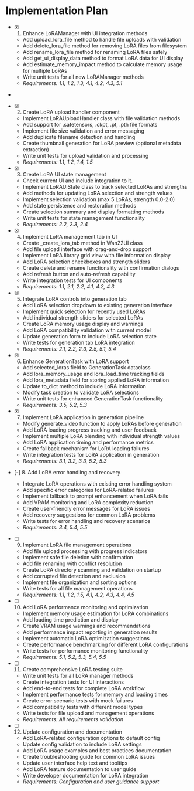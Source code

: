 # Implementation Plan

- [x] 1. Enhance LoRAManager with UI integration methods

  - Add upload_lora_file method to handle file uploads with validation
  - Add delete_lora_file method for removing LoRA files from filesystem
  - Add rename_lora_file method for renaming LoRA files safely
  - Add get_ui_display_data method to format LoRA data for UI display
  - Add estimate_memory_impact method to calculate memory usage for multiple LoRAs
  - Write unit tests for all new LoRAManager methods
  - _Requirements: 1.1, 1.2, 1.3, 4.1, 4.2, 4.3, 5.1_

-

- [x] 2. Create LoRA upload handler component

  - Implement LoRAUploadHandler class with file validation methods
  - Add support for .safetensors, .ckpt, .pt, .pth file formats
  - Implement file size validation and error messaging
  - Add duplicate filename detection and handling
  - Create thumbnail generation for LoRA preview (optional metadata extraction)
  - Write unit tests for upload validation and processing
  - _Requirements: 1.1, 1.2, 1.4, 1.5_

- [x] 3. Create LoRA UI state management

  - Check current UI and include integration to it.
  - Implement LoRAUIState class to track selected LoRAs and strengths
  - Add methods for updating LoRA selection and strength values
  - Implement selection validation (max 5 LoRAs, strength 0.0-2.0)
  - Add state persistence and restoration methods
  - Create selection summary and display formatting methods
  - Write unit tests for state management functionality
  - _Requirements: 2.2, 2.3, 2.4_

- [x] 4. Implement LoRA management tab in UI

  - Create \_create_lora_tab method in Wan22UI class
  - Add file upload interface with drag-and-drop support
  - Implement LoRA library grid view with file information display
  - Add LoRA selection checkboxes and strength sliders
  - Create delete and rename functionality with confirmation dialogs
  - Add refresh button and auto-refresh capability
  - Write integration tests for UI components
  - _Requirements: 1.1, 2.1, 2.2, 4.1, 4.2, 4.3_

- [x] 5. Integrate LoRA controls into generation tab

  - Add LoRA selection dropdown to existing generation interface
  - Implement quick selection for recently used LoRAs
  - Add individual strength sliders for selected LoRAs
  - Create LoRA memory usage display and warnings
  - Add LoRA compatibility validation with current model
  - Update generation form to include LoRA selection state
  - Write tests for generation tab LoRA integration
  - _Requirements: 2.1, 2.2, 2.3, 2.5, 5.1, 5.4_

- [x] 6. Enhance GenerationTask with LoRA support

  - Add selected_loras field to GenerationTask dataclass
  - Add lora_memory_usage and lora_load_time tracking fields
  - Add lora_metadata field for storing applied LoRA information
  - Update to_dict method to include LoRA information
  - Modify task creation to validate LoRA selections
  - Write unit tests for enhanced GenerationTask functionality
  - _Requirements: 3.5, 5.2, 5.3_

- [x] 7. Implement LoRA application in generation pipeline

  - Modify generate_video function to apply LoRAs before generation
  - Add LoRA loading progress tracking and user feedback
  - Implement multiple LoRA blending with individual strength values
  - Add LoRA application timing and performance metrics
  - Create fallback mechanism for LoRA loading failures
  - Write integration tests for LoRA application in generation
  - _Requirements: 3.1, 3.2, 3.3, 5.2, 5.3_

- [-] 8. Add LoRA error handling and recovery

  - Integrate LoRA operations with existing error handling system
  - Add specific error categories for LoRA-related failures
  - Implement fallback to prompt enhancement when LoRA fails
  - Add VRAM monitoring and LoRA complexity reduction
  - Create user-friendly error messages for LoRA issues
  - Add recovery suggestions for common LoRA problems
  - Write tests for error handling and recovery scenarios
  - _Requirements: 3.4, 5.4, 5.5_

- [ ] 9. Implement LoRA file management operations

  - Add file upload processing with progress indicators
  - Implement safe file deletion with confirmation
  - Add file renaming with conflict resolution
  - Create LoRA directory scanning and validation on startup
  - Add corrupted file detection and exclusion
  - Implement file organization and sorting options
  - Write tests for all file management operations
  - _Requirements: 1.1, 1.2, 1.5, 4.1, 4.2, 4.3, 4.4, 4.5_

- [ ] 10. Add LoRA performance monitoring and optimization

  - Implement memory usage estimation for LoRA combinations
  - Add loading time prediction and display
  - Create VRAM usage warnings and recommendations
  - Add performance impact reporting in generation results
  - Implement automatic LoRA optimization suggestions
  - Create performance benchmarking for different LoRA configurations
  - Write tests for performance monitoring functionality
  - _Requirements: 5.1, 5.2, 5.3, 5.4, 5.5_

- [ ] 11. Create comprehensive LoRA testing suite

  - Write unit tests for all LoRA manager methods
  - Create integration tests for UI interactions
  - Add end-to-end tests for complete LoRA workflow
  - Implement performance tests for memory and loading times
  - Create error scenario tests with mock failures
  - Add compatibility tests with different model types
  - Write tests for file upload and management operations
  - _Requirements: All requirements validation_

- [ ] 12. Update configuration and documentation
  - Add LoRA-related configuration options to default config
  - Update config validation to include LoRA settings
  - Add LoRA usage examples and best practices documentation
  - Create troubleshooting guide for common LoRA issues
  - Update user interface help text and tooltips
  - Add LoRA feature documentation to user guide
  - Write developer documentation for LoRA integration
  - _Requirements: Configuration and user guidance support_
